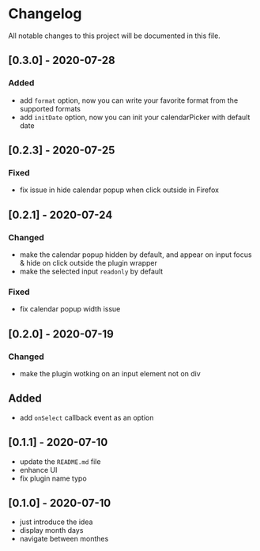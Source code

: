 # Changelog

All notable changes to this project will be documented in this file.

## [0.3.0] - 2020-07-28

  ### Added
  - add `format` option, now you can write your favorite format from the supported formats
  - add `initDate` option, now you can init your calendarPicker with default date

## [0.2.3] - 2020-07-25

  ### Fixed
  - fix issue in hide calendar popup when click outside in Firefox

## [0.2.1] - 2020-07-24

### Changed
  
  - make the calendar popup hidden by default, and appear on input focus & hide on click outside the plugin wrapper
  - make the selected input `readonly` by default 

### Fixed

  - fix calendar popup width issue


## [0.2.0] - 2020-07-19

### Changed

  - make the plugin wotking on an input element not on div

## Added

  - add `onSelect` callback event as an option

## [0.1.1] - 2020-07-10
 
  - update the `README.md` file
  - enhance UI
  - fix plugin name typo

## [0.1.0] - 2020-07-10

  - just introduce the idea
  - display month days
  - navigate between monthes
